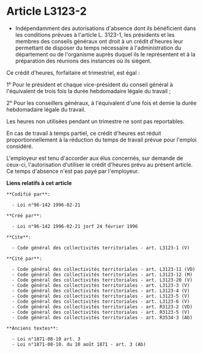 # Article L3123-2

- Indépendamment des autorisations d'absence dont ils bénéficient dans les conditions prévues à l'article L. 3123-1, les
présidents et les membres des conseils généraux ont droit à un crédit d'heures leur permettant de disposer du temps
nécessaire à l'administration du département ou de l'organisme auprès duquel ils le représentent et à la préparation des
réunions des instances où ils siègent.

Ce crédit d'heures, forfaitaire et trimestriel, est égal :

1° Pour le président et chaque vice-président du conseil général à l'équivalent de trois fois la durée hebdomadaire légale du
travail ;

2° Pour les conseillers généraux, à l'équivalent d'une fois et demie la durée hebdomadaire légale du travail.

Les heures non utilisées pendant un trimestre ne sont pas reportables.

En cas de travail à temps partiel, ce crédit d'heures est réduit proportionnellement à la réduction du temps de travail
prévue pour l'emploi considéré.

L'employeur est tenu d'accorder aux élus concernés, sur demande de ceux-ci, l'autorisation d'utiliser le crédit d'heures
prévu au présent article. Ce temps d'absence n'est pas payé par l'employeur.

**Liens relatifs à cet article**

	**Codifié par**:

	  - Loi n°96-142 1996-02-21

	**Créé par**:

	  - Loi n°96-142 1996-02-21 jorf 24 février 1996

	**Cite**:

	  - Code général des collectivités territoriales - art. L3123-1 (V)

	**Cité par**:

	  - Code général des collectivités territoriales - art. L3123-11 (VD)
	  - Code général des collectivités territoriales - art. L3123-12 (M)
	  - Code général des collectivités territoriales - art. L3123-20 (V)
	  - Code général des collectivités territoriales - art. L3123-3 (V)
	  - Code général des collectivités territoriales - art. L3123-4 (V)
	  - Code général des collectivités territoriales - art. L3123-5 (V)
	  - Code général des collectivités territoriales - art. L3123-6 (V)
	  - Code général des collectivités territoriales - art. R3123-2 (VD)
	  - Code général des collectivités territoriales - art. R3123-5 (V)
	  - Code général des collectivités territoriales - art. R3534-3 (Ab)

	**Anciens textes**:

	  - Loi n°1871-08-10 art. 3
	  - Loi n°1871-08-10. du 10 août 1871 - art. 3 (Ab)
